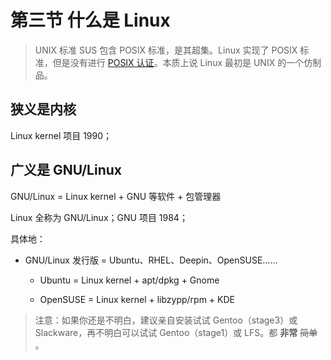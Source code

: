 # 第三节 什么是 Linux

> UNIX 标准 SUS 包含 POSIX 标准，是其超集。Linux 实现了 POSIX 标准，但是没有进行 [POSIX 认证](http://get.posixcertified.ieee.org/)。本质上说 Linux 最初是 UNIX 的一个仿制品。

## 狭义是内核

Linux kernel 项目 1990；

## 广义是 GNU/Linux

GNU/Linux = Linux kernel + GNU 等软件  + 包管理器

Linux 全称为 GNU/Linux；GNU 项目 1984；

具体地：

- GNU/Linux 发行版 = Ubuntu、RHEL、Deepin、OpenSUSE……

    - Ubuntu = Linux kernel + apt/dpkg + Gnome

    - OpenSUSE = Linux kernel + libzypp/rpm + KDE

> 注意：如果你还是不明白，建议亲自安装试试 Gentoo（stage3）或 Slackware，再不明白可以试试 Gentoo（stage1）或 LFS。都 **非常** ~~简单~~ 。
